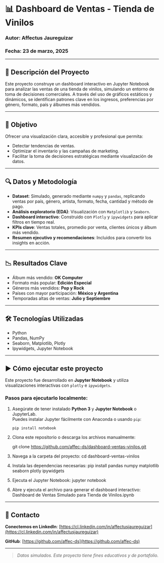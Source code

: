 # 📊 Dashboard de Ventas - Tienda de Vinilos

### Autor: Affectus Jaureguizar  
### Fecha: 23 de marzo, 2025  

---

## 🚀 Descripción del Proyecto

Este proyecto construye un dashboard interactivo en Jupyter Notebook para analizar las ventas de una tienda de vinilos, simulando un entorno de toma de decisiones comerciales. A través del uso de gráficos estáticos y dinámicos, se identifican patrones clave en los ingresos, preferencias por género, formato, país y álbumes más vendidos.

---

## 📌 Objetivo

Ofrecer una visualización clara, accesible y profesional que permita:  
- Detectar tendencias de ventas.  
- Optimizar el inventario y las campañas de marketing.  
- Facilitar la toma de decisiones estratégicas mediante visualización de datos.

---

## 🔍 Datos y Metodología

- **Dataset**: Simulado, generado mediante `numpy` y `pandas`, replicando ventas por país, género, artista, formato, fecha, cantidad y método de pago.
- **Análisis exploratorio (EDA)**: Visualización con `Matplotlib` y `Seaborn`.
- **Dashboard interactivo**: Construido con `Plotly` y `ipywidgets` para aplicar filtros en tiempo real.
- **KPIs clave**: Ventas totales, promedio por venta, clientes únicos y álbum más vendido.
- **Resumen ejecutivo y recomendaciones**: Incluidos para convertir los insights en acción.

---

## 📉 Resultados Clave

- Álbum más vendido: **OK Computer**  
- Formato más popular: **Edición Especial**  
- Géneros más vendidos: **Pop y Rock**  
- Países con mayor participación: **México y Argentina**  
- Temporadas altas de ventas: **Julio y Septiembre**

---

## 🛠 Tecnologías Utilizadas

- Python  
- Pandas, NumPy  
- Seaborn, Matplotlib, Plotly  
- Ipywidgets, Jupyter Notebook

---

## ▶️ Cómo ejecutar este proyecto

Este proyecto fue desarrollado en **Jupyter Notebook** y utiliza visualizaciones interactivas con `plotly` e `ipywidgets`.

### Pasos para ejecutarlo localmente:

1. Asegúrate de tener instalado **Python 3** y **Jupyter Notebook** o JupyterLab.  
   Puedes instalar Jupyter fácilmente con Anaconda o usando `pip`:
   ```bash
   pip install notebook

2. Clona este repositorio o descarga los archivos manualmente:
   
   git clone https://github.com/affec-ds/dashboard-ventas-vinilos.git

3. Navega a la carpeta del proyecto:
   cd dashboard-ventas-vinilos

4. Instala las dependencias necesarias:
   pip install pandas numpy matplotlib seaborn plotly ipywidgets

5. Ejecuta el Jupyter Notebook:
   jupyter notebook

6. Abre y ejecuta el archivo para generar el dashboard interactivo:
   Dashboard de Ventas Simulado para Tienda de Vinilos.ipynb
   
---

## 📩 Contacto

**Conectemos en LinkedIn**: [https://cl.linkedin.com/in/affectusjaureguizar](https://cl.linkedin.com/in/affectusjaureguizar)

**GitHub**: [https://github.com/affec-ds](https://github.com/affec-ds)  

---

> _Datos simulados. Este proyecto tiene fines educativos y de portafolio._
